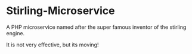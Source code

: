 # Stirling-Microservice
A PHP microservice named after the super famous inventor of the stirling engine.

It is not very effective, but its moving!
